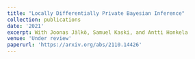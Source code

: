 ```yaml
---
title: "Locally Differentially Private Bayesian Inference"
collection: publications
date: '2021'
excerpt: With Joonas Jälkö, Samuel Kaski, and Antti Honkela
venue: 'Under review'
paperurl: 'https://arxiv.org/abs/2110.14426'
---
```

